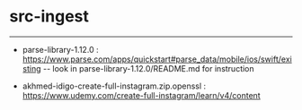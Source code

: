 # src-ingest
-----------

- parse-library-1.12.0 : https://www.parse.com/apps/quickstart#parse_data/mobile/ios/swift/existing
-- look in parse-library-1.12.0/README.md for instruction

- akhmed-idigo-create-full-instagram.zip.openssl : https://www.udemy.com/create-full-instagram/learn/v4/content
